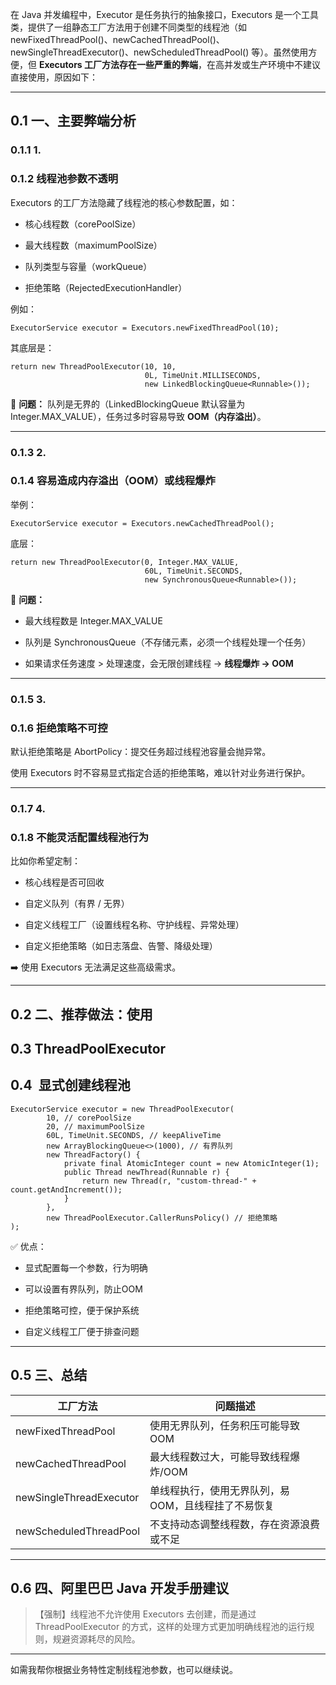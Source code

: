 在 Java 并发编程中，Executor 是任务执行的抽象接口，Executors 是一个工具类，提供了一组静态工厂方法用于创建不同类型的线程池（如 newFixedThreadPool()、newCachedThreadPool()、newSingleThreadExecutor()、newScheduledThreadPool() 等）。虽然使用方便，但 **Executors 工厂方法存在一些严重的弊端**，在高并发或生产环境中不建议直接使用，原因如下：

---

## 0.1 **一、主要弊端分析**

  

### 0.1.1 **1.** 

### 0.1.2 **线程池参数不透明**

  

Executors 的工厂方法隐藏了线程池的核心参数配置，如：

- 核心线程数（corePoolSize）
    
- 最大线程数（maximumPoolSize）
    
- 队列类型与容量（workQueue）
    
- 拒绝策略（RejectedExecutionHandler）
    

  

例如：

```
ExecutorService executor = Executors.newFixedThreadPool(10);
```

其底层是：

```
return new ThreadPoolExecutor(10, 10,
                              0L, TimeUnit.MILLISECONDS,
                              new LinkedBlockingQueue<Runnable>());
```

🔴 **问题：** 队列是无界的（LinkedBlockingQueue 默认容量为 Integer.MAX_VALUE），任务过多时容易导致 **OOM（内存溢出）**。

---

### 0.1.3 **2.** 

### 0.1.4 **容易造成内存溢出（OOM）或线程爆炸**

  

举例：

```
ExecutorService executor = Executors.newCachedThreadPool();
```

底层：

```
return new ThreadPoolExecutor(0, Integer.MAX_VALUE,
                              60L, TimeUnit.SECONDS,
                              new SynchronousQueue<Runnable>());
```

🔴 **问题：**

- 最大线程数是 Integer.MAX_VALUE
    
- 队列是 SynchronousQueue（不存储元素，必须一个线程处理一个任务）
    
- 如果请求任务速度 > 处理速度，会无限创建线程 → **线程爆炸 → OOM**
    

---

### 0.1.5 **3.** 

### 0.1.6 **拒绝策略不可控**

  

默认拒绝策略是 AbortPolicy：提交任务超过线程池容量会抛异常。

  

使用 Executors 时不容易显式指定合适的拒绝策略，难以针对业务进行保护。

---

### 0.1.7 **4.** 

### 0.1.8 **不能灵活配置线程池行为**

  

比如你希望定制：

- 核心线程是否可回收
    
- 自定义队列（有界 / 无界）
    
- 自定义线程工厂（设置线程名称、守护线程、异常处理）
    
- 自定义拒绝策略（如日志落盘、告警、降级处理）
    

  

➡️ 使用 Executors 无法满足这些高级需求。

---

## 0.2 **二、推荐做法：使用** 

## 0.3 **ThreadPoolExecutor**

## 0.4  **显式创建线程池**

```
ExecutorService executor = new ThreadPoolExecutor(
        10, // corePoolSize
        20, // maximumPoolSize
        60L, TimeUnit.SECONDS, // keepAliveTime
        new ArrayBlockingQueue<>(1000), // 有界队列
        new ThreadFactory() {
            private final AtomicInteger count = new AtomicInteger(1);
            public Thread newThread(Runnable r) {
                return new Thread(r, "custom-thread-" + count.getAndIncrement());
            }
        },
        new ThreadPoolExecutor.CallerRunsPolicy() // 拒绝策略
);
```

✅ 优点：

- 显式配置每一个参数，行为明确
    
- 可以设置有界队列，防止OOM
    
- 拒绝策略可控，便于保护系统
    
- 自定义线程工厂便于排查问题
    

---

## 0.5 **三、总结**

|**工厂方法**|**问题描述**|
|---|---|
|newFixedThreadPool|使用无界队列，任务积压可能导致OOM|
|newCachedThreadPool|最大线程数过大，可能导致线程爆炸/OOM|
|newSingleThreadExecutor|单线程执行，使用无界队列，易OOM，且线程挂了不易恢复|
|newScheduledThreadPool|不支持动态调整线程数，存在资源浪费或不足|

---

## 0.6 **四、阿里巴巴 Java 开发手册建议**

  

> 【强制】线程池不允许使用 Executors 去创建，而是通过 ThreadPoolExecutor 的方式，这样的处理方式更加明确线程池的运行规则，规避资源耗尽的风险。

---

如需我帮你根据业务特性定制线程池参数，也可以继续说。